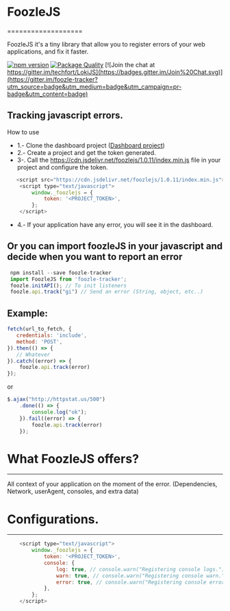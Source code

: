# FoozleJS #
===================

FoozleJS it's a tiny library that allow you to register errors of your web applications, and fix it faster.

[![npm version](https://badge.fury.io/js/foozle-tracker.svg)](https://badge.fury.io/js/foozle-tracker)
[![Package Quality](http://npm.packagequality.com/shield/foozle-tracker.svg)](http://packagequality.com/#?package=foozle-tracker)
[![Join the chat at https://gitter.im/techfort/LokiJS](https://badges.gitter.im/Join%20Chat.svg)](https://gitter.im/foozle-tracker?utm_source=badge&utm_medium=badge&utm_campaign=pr-badge&utm_content=badge)


Tracking javascript errors.
----------
How to use
* 1.- Clone the dashboard project ([Dashboard project](https://github.com/jojo5716/foozlejs-front-django))
* 2.- Create a project and get the token generated.
* 3-. Call the https://cdn.jsdelivr.net/foozlejs/1.0.11/index.min.js file in your project and configure the token.
```javascript 
   <script src="https://cdn.jsdelivr.net/foozlejs/1.0.11/index.min.js"></script>
    <script type="text/javascript">
        window._foozlejs = {
            token: '<PROJECT_TOKEN>',
        };
    </script>
```
* 4.- If your application have any error, you will see it in the dashboard.

## Or you can import foozleJS in your javascript and decide when you want to report an error
``` javascript
 npm install --save foozle-tracker 
 import FoozleJS from 'foozle-tracker';
 foozle.initAPI(); // To init listeners
 foozle.api.track("gi") // Send an error (String, object, etc..)
```
## Example:
``` javascript
fetch(url_to_fetch, {
   credentials: 'include',
   method: 'POST',
}).then(() => {
   // Whatever
}).catch((error) => {
    foozle.api.track(error)
});

```
or

``` javascript
$.ajax("http://httpstat.us/500")
    .done(() => {
        console.log("ok");
    }).fail((error) => {
        foozle.api.track(error)
    });
```
# What FoozleJS offers? #
----------

All context of your application on the moment of the error. (Dependencies, Network, userAgent, consoles, and extra data)


# Configurations. #
----------

```javascript 
    <script type="text/javascript">
        window._foozlejs = {
            token: '<PROJECT_TOKEN>',
            console: {
                log: true, // console.warn("Registering console logs.")
                warn: true, // console.warn("Registering console warn.")
                error: true, // console.warn("Registering console error.")
            },
        };
    </script>
```



